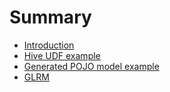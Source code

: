 # Summary

* [Introduction](README.md)
* [Hive UDF example](tutorials/hive_udf_template/README.md)
* [Generated POJO model example](tutorials/pojo_webapp/README.md)
* [GLRM](tutorials/glrm/glrm-tutorial.md)

